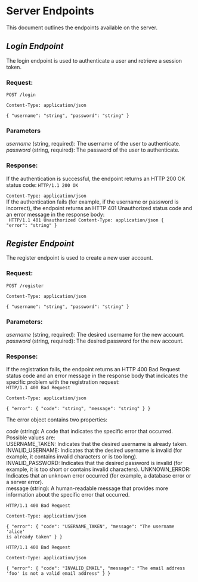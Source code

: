 # Server Endpoints
This document outlines the endpoints available on the server.

## _Login Endpoint_
The login endpoint is used to authenticate a user and retrieve a session token.

### Request:
<code>POST /login  
Content-Type: application/json  
{ "username": "string", "password": "string" }</code>  

### Parameters
_username_ (string, required): The username of the user to authenticate.  
_password_ (string, required): The password of the user to authenticate.

### Response:
If the authentication is successful, the endpoint returns an HTTP 200 OK status code:
<code>HTTP/1.1 200 OK  
Content-Type: application/json</code>  
If the authentication fails (for example, if the username or password is incorrect), the endpoint returns an HTTP 401 Unauthorized status code and an error message in the response body:  
<code> HTTP/1.1 401 Unauthorized
Content-Type: application/json 
{ "error": "string" } </code>

## _Register Endpoint_
The register endpoint is used to create a new user account.

### Request:
<code>POST /register  
Content-Type: application/json  
{ "username": "string", "password": "string" }</code>  

### Parameters:  
_username_ (string, required): The desired username for the new account.  
_password_ (string, required): The desired password for the new account.  

### Response: 

If the registration fails, the endpoint returns an HTTP 400 Bad Request status code and an error message in the response body that indicates the specific problem with the registration request:   
<code>HTTP/1.1 400 Bad Request  
Content-Type: application/json  
{ "error": { "code": "string", "message": "string" } }</code>

The error object contains two properties:

_code_ (string): A code that indicates the specific error that occurred. Possible values are:  
USERNAME_TAKEN: Indicates that the desired username is already taken.  
INVALID_USERNAME: Indicates that the desired username is invalid (for example, it contains invalid characters or is too long).  
INVALID_PASSWORD: Indicates that the desired password is invalid (for example, it is too short or contains invalid characters).
UNKNOWN_ERROR: Indicates that an unknown error occurred (for example, a database error or a server error).    
message (string): A human-readable message that provides more information about the specific error that occurred.  

<code>HTTP/1.1 400 Bad Request   
Content-Type: application/json  
{ "error": { "code": "USERNAME_TAKEN", "message": "The username 'alice' is already taken" } } </code>  

<code>HTTP/1.1 400 Bad Request  
Content-Type: application/json  
{ "error": { "code": "INVALID_EMAIL", "message": "The email address 'foo' is not a valid email address" } }</code>  


